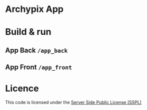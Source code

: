 # Archypix App

# Build & run

## App Back ``/app_back``

## App Front ``/app_front``

# Licence
This code is licensed under the [Server Side Public License (SSPL)](https://www.mongodb.com/legal/licensing/server-side-public-license)
